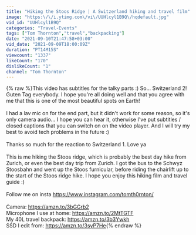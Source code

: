 ```yaml
---
title: "Hiking the Stoos Ridge | A Switzerland hiking and travel film"
image: "https:\/\/i.ytimg.com\/vi\/UUHlcyl1B9Q\/hqdefault.jpg"
vid_id: "UUHlcyl1B9Q"
categories: "Travel-Events"
tags: ["Tom Thornton","travel","backpacking"]
date: "2021-09-10T21:47:58+03:00"
vid_date: "2021-09-09T18:00:09Z"
duration: "PT14M15S"
viewcount: "1337"
likeCount: "170"
dislikeCount: "1"
channel: "Tom Thornton"
---
```

{% raw %}This video has subtitles for the talky parts :) So... Switzerland 2! Guten Tag everybody. I hope you're all doing well and that you agree with me that this is one of the most beautiful spots on Earth!<br /><br />I had a lav mic on for the end part, but it didn't work for some reason, so it's only camera audio... I hope you can hear it, otherwise I've put subtitles / closed captions that you can switch on on the video player. And I will try my best to avoid tech problems in the future :)<br /><br />Thanks so much for the reaction to Switzerland 1. Love ya<br /><br />This is me hiking the Stoos ridge, which is probably the best day hike from Zurich, or even the best day trip from Zurich. I got the bus to the Schwyz Stoosbahn and went up the Stoos furnicular, before riding the chairlift up to the start of the Stoos ridge hike. I hope you enjoy this hiking film and travel guide :)<br /><br />Follow me on insta <a rel="nofollow" target="blank" href="https://www.instagram.com/tomth0rnton/">https://www.instagram.com/tomth0rnton/</a><br /><br />Camera: <a rel="nofollow" target="blank" href="https://amzn.to/3bGGrb2">https://amzn.to/3bGGrb2</a><br />Microphone I use at home: <a rel="nofollow" target="blank" href="https://amzn.to/2MtTGTF">https://amzn.to/2MtTGTF</a><br />My 40L travel backpack: <a rel="nofollow" target="blank" href="https://amzn.to/3b3Ywkh">https://amzn.to/3b3Ywkh</a><br />SSD I edit from: <a rel="nofollow" target="blank" href="https://amzn.to/3syP7He">https://amzn.to/3syP7He</a>{% endraw %}
